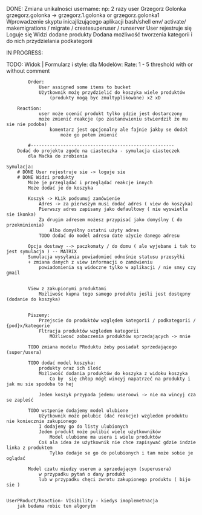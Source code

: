 DONE:
Zmiana unikalności username:
np: 2 razy user Grzegorz Golonka
grzegorz.golonka -> grzegorz.1.golonka or grzegorz.golonka1
Wprowadzenie skyptu inicajlizującego aplikacji bash/shell
env/ activate/ makemigrations / migrate / createsuperuser / runserver
User rejestruje się
Loguje się
Widzi dodane produkty
Dodana możliwość tworzenia kategorii i do nich przydzielania podkategorii

IN PROGRESS:

TODO:
Widok | Formularz i style:
dla Modelów:
Rate: 1 - 5 threshold with or without comment

            Order:
                User assigned some items to bucket
                Użytkownik możę przydzielić do koszyka wiele produktów
                    (produkty mogą byc zmultyplikowane) x2 xD

        Reaction:
                user może ocenić produkt tylko gdzie jest dostarczony
                może zmienić reakcje (po zastanowieniu stwierdził że mu sie nie podoba)
                    komentarz jest opcjonalny ale fajnie jakby se dodał
                        może go potem zmienić

            #-----------------------------------------------------
        Dodać do projektu zgode na ciasteczka - symulacja ciasteczek
            dla Maćka do zrobienia

    Symulacja:
        # DONE User rejestruje sie -> loguje sie
        # DONE Widzi produkty
            Może je przeglądać i przeglądać reakcje innych
            Może dodać je do koszyka

            Koszyk -> KLik podsumuj zamówienie
                Adres -> za pierwszym musi dodać adres ( view do koszyka)
                Pierwszy adres zapisany jako defaultowy ( nie wyswietla sie ikonka)
                Za drugim adresem możesz przypisać jako domyślny ( do przekminienia)
                    Albo domyśłny ostatni użyty adres
                TODO dodać do model adresu date użycie danego adresu

            Opcja dostawy --> paczkomaty / do domu ( ale wyjebane i tak to jest symulacja ) -- MATRIX
            Sumulacja wysyłania powiadomieć odnośnie statusu przesyłki
            + zmiana danych z view informacji o zamówieniu
                powiadomienia są widoczne tylko w aplikacji / nie smsy czy gmail


            View z zakupionymi produktami
                Możliwośc kupna tego samego produktu jeśli jest dostępny (dodanie do koszyka)


            Piszemy:
                Przejscie do produktów względem kategorii / podkategorii / {pod}x/kategorie
                Fltracja produktów wzgledem kategorii
                    MOżliwosć zobaczenia produktów sprzedających -> mnie

            TODO zmiana modelu PRoduktu żeby posiadał sprzedającego (super/usera)

            TODO dodać model koszyka:
                produkty oraz ich ilość
                Możliwość dodania produktów do koszyka z widoku koszyka
                    Co by  się chłop mógł wincyj napatrzeć na produkty i jak mu sie spodoba to hej

                Jeden koszyk przypada jedemu useroowi -> nie ma wincyj cza se zapleść

            TODO wstpenie dodajemy model ulubione
                Użytkownik może polubic (dać reakcje) wzgledem produktu nie koniecznie zakupionego
                I dodajemy go do listy ulubionych
                Jeden produkt może pulibić wiele użytkowników
                    Model ulubione ma usera i wielu produktów
                Coś ala idea że użytkownik nie chce zapisywać gdzie indzie linka z produktem
                    Tylko dodaje se go do polubionych i tam może sobie je oglądać

            Model czatu miedzy userem a sprzedającym (superusera)
                w przypadku pytań o dany produkt
                lub w przypadku chęci zwrotu zakupionego produktu ( bijo sie )


    UserPRoduct/Reaction- VIsibility - kiedys imoplemetnacja
        jak bedama robic ten algorytm


